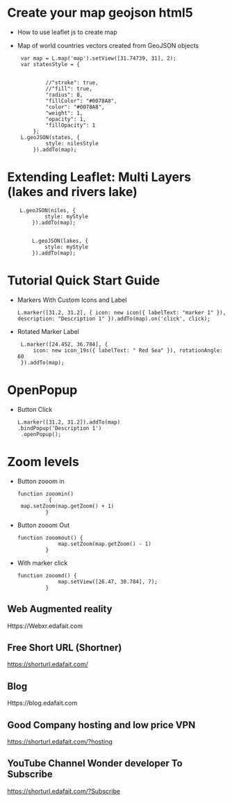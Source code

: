 # Create your map geojson html5
 - How to use leaflet js to create map
 - Map of world countries vectors created from GeoJSON objects
 
        var map = L.map('map').setView([31.74739, 31], 2);
        var statesStyle = {


                //"stroke": true,
                //"fill": true,
                "radius": 8,
                "fillColor": "#0078A8",
                "color": "#0078A8",
                "weight": 1,
                "opacity": 1,
                "fillOpacity": 1
            };
        L.geoJSON(states, {
                style: nilesStyle
            }).addTo(map);



# Extending Leaflet: Multi Layers  (lakes and rivers lake)
        L.geoJSON(niles, {
                style: myStyle
            }).addTo(map);


            L.geoJSON(lakes, {
                style: myStyle
            }).addTo(map);

# Tutorial Quick Start Guide
 - Markers With Custom Icons and Label
               
       L.marker([31.2, 31.2], { icon: new icon({ labelText: "marker 1" }), description: "Description 1" }).addTo(map).on('click', click);

 - Rotated Marker Label
       
        L.marker([24.452, 36.784], {
            icon: new icon_19s({ labelText: " Red Sea" }), rotationAngle: 60
        }).addTo(map);

# OpenPopup
 - Button Click
       
       L.marker([31.2, 31.2]).addTo(map)
       .bindPopup('Description 1')
        .openPopup();
  
 
# Zoom levels
 - Button zooom in
       
       function zooomin() 
                 {
        map.setZoom(map.getZoom() + 1)
                }
                
 - Button zooom Out
  
       function zooomout() {
                    map.setZoom(map.getZoom() - 1)
                }      
                
 - With marker click

       function zooomd() {
                    map.setView([26.47, 30.784], 7);
                }
##  Web Augmented reality
Https://Webxr.edafait.com

##  Free Short URL (Shortner) 
https://shorturl.edafait.com/

##  Blog
Https://blog.edafait.com

## Good Company hosting and low price VPN 
https://shorturl.edafait.com/?hosting 


## YouTube Channel Wonder developer To Subscribe 
https://shorturl.edafait.com/?Subscribe
